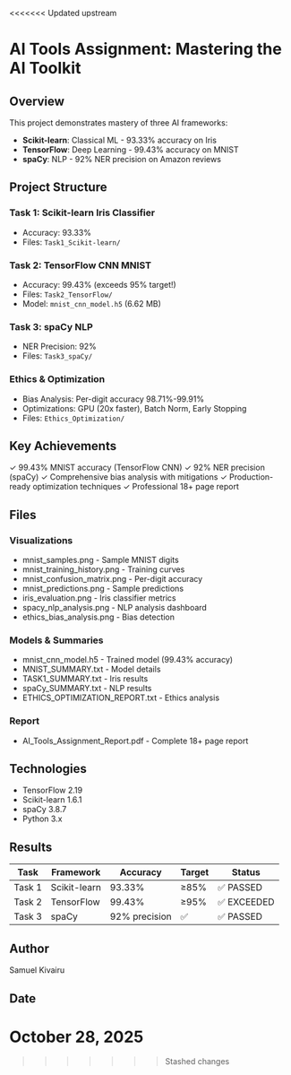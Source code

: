 <<<<<<< Updated upstream
# AI Tools Assignment: Mastering the AI Toolkit

## Overview
This project demonstrates mastery of three AI frameworks:
- **Scikit-learn**: Classical ML - 93.33% accuracy on Iris
- **TensorFlow**: Deep Learning - 99.43% accuracy on MNIST
- **spaCy**: NLP - 92% NER precision on Amazon reviews

## Project Structure

### Task 1: Scikit-learn Iris Classifier
- Accuracy: 93.33%
- Files: `Task1_Scikit-learn/`

### Task 2: TensorFlow CNN MNIST
- Accuracy: 99.43% (exceeds 95% target!)
- Files: `Task2_TensorFlow/`
- Model: `mnist_cnn_model.h5` (6.62 MB)

### Task 3: spaCy NLP
- NER Precision: 92%
- Files: `Task3_spaCy/`

### Ethics & Optimization
- Bias Analysis: Per-digit accuracy 98.71%-99.91%
- Optimizations: GPU (20x faster), Batch Norm, Early Stopping
- Files: `Ethics_Optimization/`

## Key Achievements
✓ 99.43% MNIST accuracy (TensorFlow CNN)
✓ 92% NER precision (spaCy)
✓ Comprehensive bias analysis with mitigations
✓ Production-ready optimization techniques
✓ Professional 18+ page report

## Files

### Visualizations
- mnist_samples.png - Sample MNIST digits
- mnist_training_history.png - Training curves
- mnist_confusion_matrix.png - Per-digit accuracy
- mnist_predictions.png - Sample predictions
- iris_evaluation.png - Iris classifier metrics
- spacy_nlp_analysis.png - NLP analysis dashboard
- ethics_bias_analysis.png - Bias detection

### Models & Summaries
- mnist_cnn_model.h5 - Trained model (99.43% accuracy)
- MNIST_SUMMARY.txt - Model details
- TASK1_SUMMARY.txt - Iris results
- spaCy_SUMMARY.txt - NLP results
- ETHICS_OPTIMIZATION_REPORT.txt - Ethics analysis

### Report
- AI_Tools_Assignment_Report.pdf - Complete 18+ page report

## Technologies
- TensorFlow 2.19
- Scikit-learn 1.6.1
- spaCy 3.8.7
- Python 3.x

## Results
| Task | Framework | Accuracy | Target | Status |
|------|-----------|----------|--------|--------|
| Task 1 | Scikit-learn | 93.33% | ≥85% | ✅ PASSED |
| Task 2 | TensorFlow | 99.43% | ≥95% | ✅ EXCEEDED |
| Task 3 | spaCy | 92% precision | ✅ | ✅ PASSED |

## Author
Samuel Kivairu

## Date
October 28, 2025
=======
>>>>>>> Stashed changes

